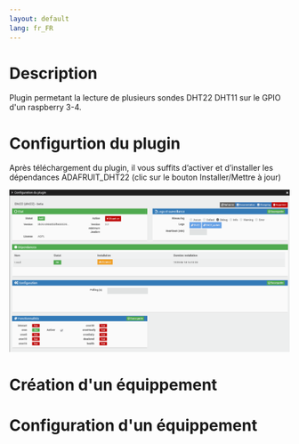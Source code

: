```yaml
---
layout: default
lang: fr_FR
---
```


Description
===

Plugin permetant la lecture de plusieurs sondes DHT22 DHT11 sur le GPIO d'un raspberry 3-4.

Configurtion du plugin
===

Après téléchargement du plugin, il vous suffits d’activer et d’installer les dépendances ADAFRUIT_DHT22 (clic sur le bouton Installer/Mettre à jour)

![Config plugin](../assets/images/config.png)

Création d'un équippement
===

Configuration d'un équippement
===